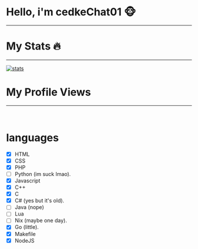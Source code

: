 # Hello, i'm cedkeChat01 🐵
____________________________________________________________

# My Stats 🔥
____________________________________________________________
[![stats](https://github-readme-stats.vercel.app/api/top-langs?username=00cedke&hide=html,scss,stylus,blade,jupyter%20notebook,python,css,shell,batchfile,dockerfile,typescript&theme=algolia&show_icons=true)](https://github.com/00cedke)

# My Profile Views
____________________________________________________________
<img src="https://komarev.com/ghpvc/?username=00cedke&style=black-square&color=green" alt=""/>

<img src="https://wallpapers-clan.com/wp-content/uploads/2022/07/funny-cat-1.jpg" alt=""/>

# languages
- [x] HTML
- [x] CSS
- [x] PHP
- [ ] Python (im suck lmao).
- [x] Javascript
- [x] C++
- [x] C
- [x] C# (yes but it's old).
- [ ] Java (nope)
- [ ] Lua
- [ ] Nix (maybe one day).
- [x] Go (little).
- [x] Makefile
- [x] NodeJS
